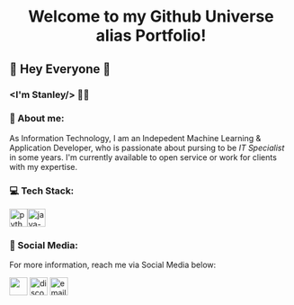 <h1 align="center">Welcome to my Github Universe alias Portfolio!</h1>

## 👋 Hey Everyone 👋
### <I'm Stanley/> 🧑‍💻

### 🧑 About me:
As Information Technology, I am an Indepedent Machine Learning & Application Developer, who is passionate about pursing to be *IT Specialist* in some years. I'm currently available to open service or work for clients with my expertise.

### 💻 Tech Stack:
<img width="32" height="32" src="https://img.icons8.com/fluency/48/python.png" alt="python"><img width="32" height="32" src="https://img.icons8.com/color/48/java-coffee-cup-logo--v1.png" alt="java-coffee-cup"/>


### 📱 Social Media:
For more information, reach me via Social Media below:<br>

<a href="https://www.linkedin.com/in/valentiostanley/"><img width="32" height="32" src="https://cdn-icons-png.flaticon.com/512/3536/3536505.png"></a>
<a href="https://discord.com/users/iabyes"><img width="32" height="32" src="https://img.icons8.com/fluency/48/discord-logo.png" alt="discord"/></a>
<a href="valentio.gunadi@gmail.com"><img width="32" height="32" src="https://img.icons8.com/fluency/48/new-post.png" alt="email"/></a>

